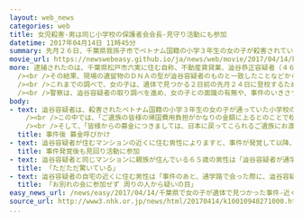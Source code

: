 ```yaml
---
layout: web_news
categories: web
title: 女児殺害-男は同じ小学校の保護者会会長-見守り活動にも参加
datetime: 2017年04月14日 11時45分
summary: 先月２６日、千葉県我孫子市でベトナム国籍の小学３年生の女の子が殺害されているのが見つかった事件で、警察は、近くに住む４６歳の男を女の子の遺体を遺棄した疑いで逮捕しました。男は女の子が通っていた小学校の保護者で作る会の会長を務めていて、通学路での見守り活動もしていたということで、警察は、事件のいきさつなどを詳しく調べる方針です。
movie_url: https://newswebeasy.github.io/ja/news/web/movie/2017/04/14/k10010948271000.mp4
more: 逮捕されたのは、千葉県松戸市六実に住む自称、不動産賃貸業、澁谷恭正容疑者（４６）です。<br /><br />この事件は、先月２６日、千葉県我孫子市北新田の排水路脇の草むらで、松戸市に住む小学３年生でベトナム国籍のレェ・ティ・ニャット・リンさん（９）が首を絞められて殺害されているのが見つかったもので、警察は、殺人や遺体を遺棄した疑いで捜査を進めていました。<br
  /><br />その結果、現場の遺留物のＤＮＡの型が澁谷容疑者のものと一致したことなどから、女の子の遺体を遺棄した疑いで逮捕しました。<br /><br />松戸市教育委員会などによりますと、澁谷容疑者は、女の子が通っていた六実第二小学校の保護者で作る会の会長を務めていたほか、女の子の通学路などで子どもたちの登校を見守る活動を行っていたということです。<br
  /><br />これまでの調べで、女の子は、遺体で見つかる２日前の先月２４日に登校するため自宅を出たあと行方がわからなくなり、遺体の発見現場からおよそ２０キロ離れた利根川の河川敷では、女の子のランドセルや身につけていたと見られる衣服などが見つかっていました。<br
  /><br />警察は、澁谷容疑者の取り調べを進め、女の子との面識の有無や、事件のいきさつなどを詳しく調べる方針です。
body:
- text: 澁谷容疑者は、殺害されたベトナム国籍の小学３年生の女の子が通っていた小学校の保護者で作る会の会長を務めていて、事件後の今月５日には、澁谷容疑者の名前で、女の子の家族がベトナムから帰国する際にかかる費用の募金を呼びかけています。<br
    /><br />この中では、「ご遺族の皆様の帰国費用負担がかなりの金額に上るとのことで松戸市から相談を受け、少しでも助けになればと募金のご協力をお願いしております」と記されています。<br
    /><br />そして、「皆様からの募金につきましては、日本に戻ってこられるご遺族にお渡しすることになっています。皆様のご協力をどうぞよろしくお願いします」と呼びかけています。
  title: 事件後 募金呼びかけ
- text: 澁谷容疑者が住むマンションの近くに住む男性によりますと、事件が発覚して以降、保護者による登下校の際の見回り活動に澁谷容疑者が参加しているのを数回見かけたということです。
  title: 事件発覚後も見回り活動に参加
- text: 澁谷容疑者と同じマンションに親族が住んでいる６５歳の男性は「澁谷容疑者が通学路の交差点で見守りの活動をしているのをよく見かけた。おととい、活動が終わったころの時間にマンションの下で会って、『子どもを殺すなんてばかなことをする』と声をかけたときに、うなずくようなそぶりをしていた。活動を頑張っていたので、怒りを通り越してただただ驚いている」と話していました。
  title: 「ただただ驚いている」
- text: 澁谷容疑者の自宅の近くに住む男性は「事件のあと、通学路で会った際に、澁谷容疑者が『リンさんのお別れ会に家族がインフルエンザになったため参加しなかったら、周りの人から疑いの目をかけられている』と言っていた」と話してました。
  title: 「お別れの会に参加せず 周りの人から疑いの目」
easy_news_url: /news/easy/2017/04/14/千葉県で女の子が遺体で見つかった事件-近くの男を逮捕/
source_url: http://www3.nhk.or.jp/news/html/20170414/k10010948271000.html?utm_int=nsearch_contents_search-items_001
...
```

